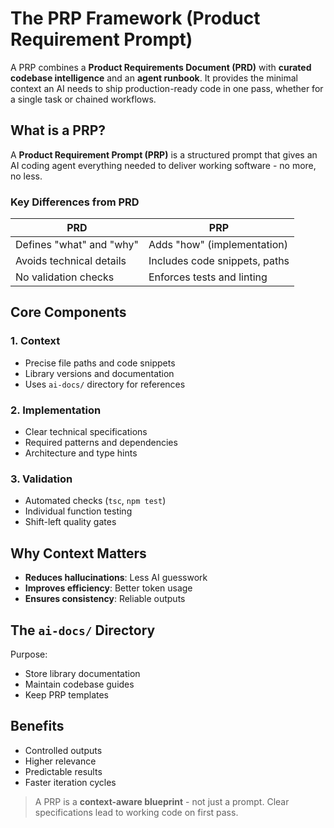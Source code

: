 # The PRP Framework (Product Requirement Prompt)

A PRP combines a **Product Requirements Document (PRD)** with **curated codebase intelligence** and an **agent runbook**. It provides the minimal context an AI needs to ship production-ready code in one pass, whether for a single task or chained workflows.

## What is a PRP?

A **Product Requirement Prompt (PRP)** is a structured prompt that gives an AI coding agent everything needed to deliver working software - no more, no less.

### Key Differences from PRD
| PRD | PRP |
|-----|-----|
| Defines "what" and "why" | Adds "how" (implementation) |
| Avoids technical details | Includes code snippets, paths |
| No validation checks | Enforces tests and linting |

## Core Components

### 1. Context
- Precise file paths and code snippets
- Library versions and documentation
- Uses `ai-docs/` directory for references

### 2. Implementation
- Clear technical specifications
- Required patterns and dependencies
- Architecture and type hints

### 3. Validation
- Automated checks (`tsc`, `npm test`)
- Individual function testing
- Shift-left quality gates

## Why Context Matters
- **Reduces hallucinations**: Less AI guesswork
- **Improves efficiency**: Better token usage
- **Ensures consistency**: Reliable outputs

## The `ai-docs/` Directory
Purpose:
- Store library documentation
- Maintain codebase guides
- Keep PRP templates

## Benefits
- Controlled outputs
- Higher relevance
- Predictable results
- Faster iteration cycles

> A PRP is a **context-aware blueprint** - not just a prompt. Clear specifications lead to working code on first pass.